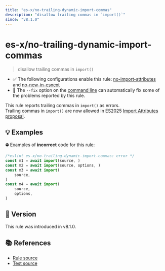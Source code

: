 ```yaml
---
title: "es-x/no-trailing-dynamic-import-commas"
description: "disallow trailing commas in `import()`"
since: "v8.1.0"
---
```


# es-x/no-trailing-dynamic-import-commas
> disallow trailing commas in `import()`

- ✅ The following configurations enable this rule: [no-import-attributes] and [no-new-in-esnext]
- 🔧 The `--fix` option on the [command line](https://eslint.org/docs/user-guide/command-line-interface#fixing-problems) can automatically fix some of the problems reported by this rule.

This rule reports trailing commas in `import()` as errors.\
Trailing commas in `import()` are now allowed in ES2025 [Import Attributes proposal](https://github.com/tc39/proposal-import-attributes#dynamic-import).

## 💡 Examples

⛔ Examples of **incorrect** code for this rule:

<eslint-playground fix type="bad">

```js
/*eslint es-x/no-trailing-dynamic-import-commas: error */
const m1 = await import(source, )
const m2 = await import(source, options, )
const m3 = await import(
    source,
)
const m4 = await import(
    source,
    options,
)
```

</eslint-playground>

## 🚀 Version

This rule was introduced in v8.1.0.

## 📚 References

- [Rule source](https://github.com/eslint-community/eslint-plugin-es-x/blob/master/lib/rules/no-trailing-dynamic-import-commas.js)
- [Test source](https://github.com/eslint-community/eslint-plugin-es-x/blob/master/tests/lib/rules/no-trailing-dynamic-import-commas.js)

[no-import-attributes]: ../configs/index.md#no-import-attributes
[no-new-in-esnext]: ../configs/index.md#no-new-in-esnext
